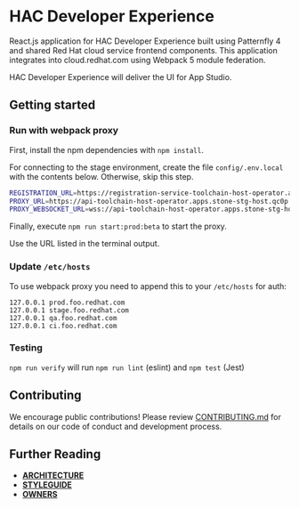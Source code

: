 # HAC Developer Experience

React.js application for HAC Developer Experience built using Patternfly 4 and shared Red Hat cloud service frontend components. This application integrates into cloud.redhat.com using Webpack 5 module federation.

HAC Developer Experience will deliver the UI for App Studio.

## Getting started

### Run with webpack proxy

First, install the npm dependencies with `npm install`.

For connecting to the stage environment, create the file `config/.env.local` with the contents
below. Otherwise, skip this step.

 ```bash
 REGISTRATION_URL=https://registration-service-toolchain-host-operator.apps.stone-stg-host.qc0p.p1.openshiftapps.com
 PROXY_URL=https://api-toolchain-host-operator.apps.stone-stg-host.qc0p.p1.openshiftapps.com
 PROXY_WEBSOCKET_URL=wss://api-toolchain-host-operator.apps.stone-stg-host.qc0p.p1.openshiftapps.com
 ```

Finally, execute `npm run start:prod:beta` to start the proxy.

Use the URL listed in the terminal output.

### Update `/etc/hosts`

To use webpack proxy you need to append this to your `/etc/hosts` for auth:

```
127.0.0.1 prod.foo.redhat.com
127.0.0.1 stage.foo.redhat.com
127.0.0.1 qa.foo.redhat.com
127.0.0.1 ci.foo.redhat.com
```

### Testing

`npm run verify` will run `npm run lint` (eslint) and `npm test` (Jest)


## Contributing
We encourage public contributions! Please review [CONTRIBUTING.md](docs/CONTRIBUTING.md) for details on our code of conduct and development process.

## Further Reading
- **[ARCHITECTURE](docs/ARCHITECTURE.md)**
- **[STYLEGUIDE](docs/STYLEGUIDE.md)**
- **[OWNERS](OWNERS)**

